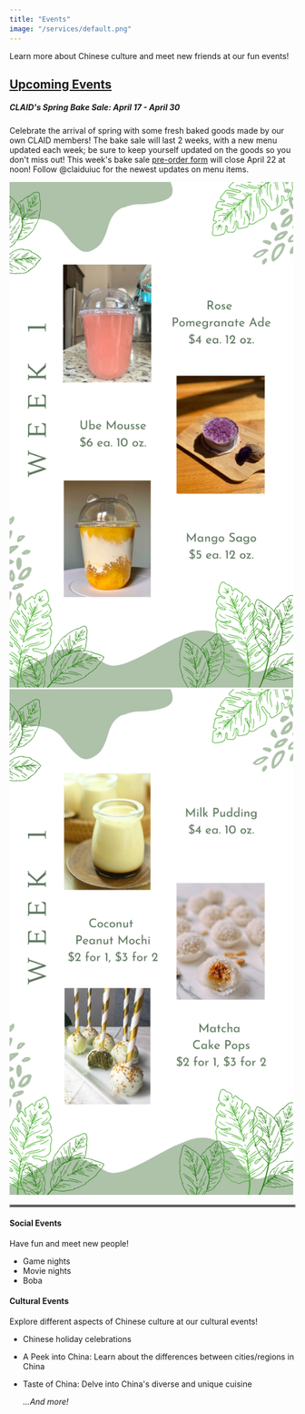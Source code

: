 ```yaml
---
title: "Events"
image: "/services/default.png"
---
```

<style>
@media screen and (max-width: 800px) {
  #div-desktop {
    width: 100%;
  }
}
</style>

Learn more about Chinese culture and meet new friends at our fun events!

## __<u>Upcoming Events</u>__
<p></p>

##### __CLAID's Spring Bake Sale: April 17 - April 30__

Celebrate the arrival of spring with some fresh baked goods made by our own CLAID members! The bake sale will last 2 weeks, with a new menu updated each week; be sure to keep yourself updated on the goods so you don't miss out! This week's bake sale [pre-order form](https://forms.gle/ocuNLcYUtEyCdXhT6) will close April 22 at noon! Follow @claiduiuc for the newest updates on menu items.

<img src="/images/services/bakesale11.png" alt="Bake Sale Week 1 Menu (pt 1)" id="div-desktop" width="500"/>
<img src="/images/services/bakesale12.png" alt="Bake Sale Week 1 Menu (pt 2)" id="div-desktop" width="500"/>


<hr style="border:2px solid gray">

#### __Social Events__

Have fun and meet new people!

- Game nights
- Movie nights
- Boba

#### __Cultural Events__

Explore different aspects of Chinese culture at our cultural events!

- Chinese holiday celebrations
- A Peek into China: Learn about the differences between cities/regions in China
- Taste of China: Delve into China's diverse and unique cuisine

    *...And more!*
